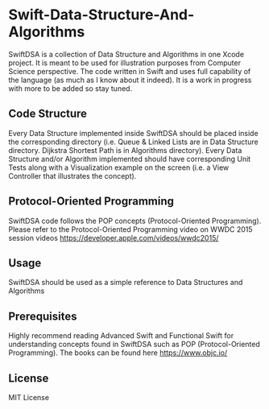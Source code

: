 # Swift-Data-Structure-And-Algorithms

SwiftDSA is a collection of Data Structure and Algorithms in one Xcode project. It is meant to be used for illustration purposes from Computer Science perspective. The code written in Swift and uses full capability of the language (as much as I know about it indeed). It is a work in progress with more to be added so stay tuned.

## Code Structure

Every Data Structure implemented inside SwiftDSA should be placed inside the corresponding directory (i.e. Queue & Linked Lists are in Data Structure directory. Dijkstra Shortest Path is in Algorithms directory). Every Data Structure and/or Algorithm implemented should have corresponding Unit Tests along with a Visualization example on the screen (i.e. a View Controller that illustrates the concept).

## Protocol-Oriented Programming

SwiftDSA code follows the POP concepts (Protocol-Oriented Programming). Please refer to the Protocol-Oriented Programming video on WWDC 2015 session videos https://developer.apple.com/videos/wwdc2015/

## Usage

SwiftDSA should be used as a simple reference to Data Structures and Algorithms

## Prerequisites

Highly recommend reading Advanced Swift and Functional Swift for understanding concepts found in SwiftDSA such as POP (Protocol-Oriented Programming). The books can be found here https://www.objc.io/

## License

MIT License
